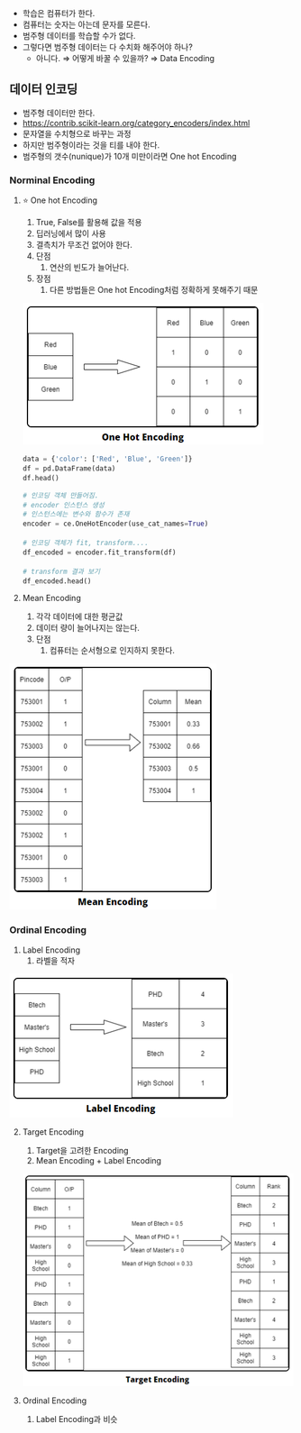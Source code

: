 - 학습은 컴퓨터가 한다.
- 컴퓨터는 숫자는 아는데 문자를 모른다.
- 범주형 데이터를 학습할 수가 없다.
- 그렇다면 범주형 데이터는 다 수치화 해주어야 하나?
    - 아니다. ⇒ 어떻게 바꿀 수 있을까? ⇒ Data Encoding

## 데이터 인코딩

- 범주형 데이터만 한다.
- https://contrib.scikit-learn.org/category_encoders/index.html
- 문자열을 수치형으로 바꾸는 과정
- 하지만 범주형이라는 것을 티를 내야 한다.
- 범주형의 갯수(nunique)가 10개 미만이라면 One hot Encoding

### Norminal Encoding

1. ⭐ One hot Encoding
    1. True, False를 활용해 값을 적용
    2. 딥러닝에서 많이 사용
    3. 결측치가 무조건 없어야 한다.
    4. 단점
        1. 연산의 빈도가 늘어난다.
    5. 장점
        1. 다른 방법들은 One hot Encoding처럼 정확하게 못해주기 때문
    
    ![1](../img/img_dataencoding1.png)

    
    ```python
    data = {'color': ['Red', 'Blue', 'Green']}
    df = pd.DataFrame(data) 
    df.head()
    ```
    
    ```python
    # 인코딩 객체 만들어짐.
    # encoder 인스턴스 생성
    # 인스턴스에는 변수와 함수가 존재
    encoder = ce.OneHotEncoder(use_cat_names=True)
    
    # 인코딩 객체가 fit, transform....
    df_encoded = encoder.fit_transform(df)
    
    # transform 결과 보기
    df_encoded.head()
    ```
    
2. Mean Encoding
    1. 각각 데이터에 대한 평균값
    2. 데이터 량이 늘어나지는 않는다.
    3. 단점
        1. 컴퓨터는 순서형으로 인지하지 못한다.

![2](../img/img_dataencoding2.png)

### Ordinal Encoding

1. Label Encoding
    1. 라벨을 적자
    
![3](../img/img_dataencoding3.png)

2. Target Encoding
    1. Target을 고려한 Encoding
    2. Mean Encoding + Label Encoding
    
    ![4](../img/img_dataencoding4.png)
    
3. Ordinal Encoding
    1. Label Encoding과 비슷
